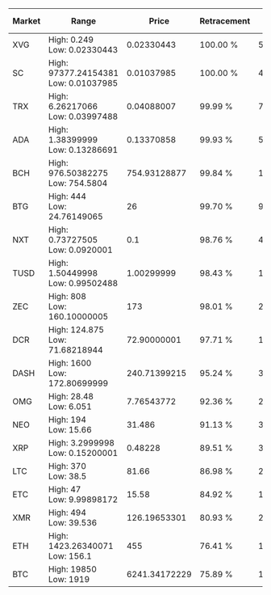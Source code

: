 | Market | Range | Price| Retracement | Doubles to 50% |
| --- | --- | --- | --- | --- |
| XVG | High: 0.249<br />Low: 0.02330443 | 0.02330443 | 100.00 % | 5.84 |
| SC | High: 97377.24154381<br />Low: 0.01037985 | 0.01037985 | 100.00 % | 4,690,686.86 |
| TRX | High: 6.26217066<br />Low: 0.03997488 | 0.04088007 | 99.99 % | 77.08 |
| ADA | High: 1.38399999<br />Low: 0.13286691 | 0.13370858 | 99.93 % | 5.67 |
| BCH | High: 976.50382275<br />Low: 754.5804 | 754.93128877 | 99.84 % | 1.15 |
| BTG | High: 444<br />Low: 24.76149065 | 26 | 99.70 % | 9.01 |
| NXT | High: 0.73727505<br />Low: 0.0920001 | 0.1 | 98.76 % | 4.15 |
| TUSD | High: 1.50449998<br />Low: 0.99502488 | 1.00299999 | 98.43 % | 1.25 |
| ZEC | High: 808<br />Low: 160.10000005 | 173 | 98.01 % | 2.80 |
| DCR | High: 124.875<br />Low: 71.68218944 | 72.90000001 | 97.71 % | 1.35 |
| DASH | High: 1600<br />Low: 172.80699999 | 240.71399215 | 95.24 % | 3.68 |
| OMG | High: 28.48<br />Low: 6.051 | 7.76543772 | 92.36 % | 2.22 |
| NEO | High: 194<br />Low: 15.66 | 31.486 | 91.13 % | 3.33 |
| XRP | High: 3.2999998<br />Low: 0.15200001 | 0.48228 | 89.51 % | 3.58 |
| LTC | High: 370<br />Low: 38.5 | 81.66 | 86.98 % | 2.50 |
| ETC | High: 47<br />Low: 9.99898172 | 15.58 | 84.92 % | 1.83 |
| XMR | High: 494<br />Low: 39.536 | 126.19653301 | 80.93 % | 2.11 |
| ETH | High: 1423.26340071<br />Low: 156.1 | 455 | 76.41 % | 1.74 |
| BTC | High: 19850<br />Low: 1919 | 6241.34172229 | 75.89 % | 1.74 |
